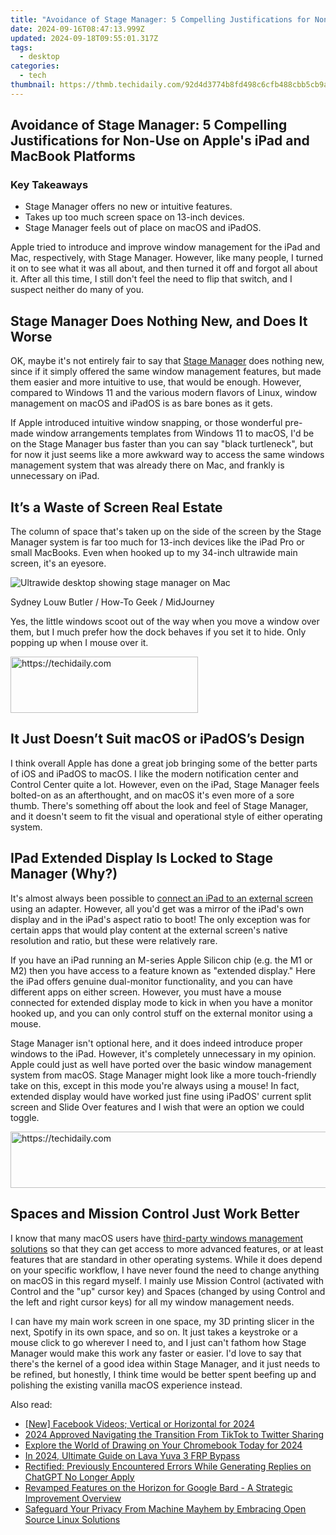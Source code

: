```yaml
---
title: "Avoidance of Stage Manager: 5 Compelling Justifications for Non-Use on Apple's iPad and MacBook Platforms"
date: 2024-09-16T08:47:13.999Z
updated: 2024-09-18T09:55:01.317Z
tags:
  - desktop
categories:
  - tech
thumbnail: https://thmb.techidaily.com/92d4d3774b8fd498c6cfb488cbb5cb9a7cceb0aea3bc2d6cdbbe36e4703b4b56.jpg
---
```


## Avoidance of Stage Manager: 5 Compelling Justifications for Non-Use on Apple's iPad and MacBook Platforms

### Key Takeaways

* Stage Manager offers no new or intuitive features.
* Takes up too much screen space on 13-inch devices.
* Stage Manager feels out of place on macOS and iPadOS.

 Apple tried to introduce and improve window management for the iPad and Mac, respectively, with Stage Manager. However, like many people, I turned it on to see what it was all about, and then turned it off and forgot all about it. After all this time, I still don't feel the need to flip that switch, and I suspect neither do many of you.

##  Stage Manager Does Nothing New, and Does It Worse

 OK, maybe it's not entirely fair to say that [Stage Manager](https://extra-support.techidaily.com/new-perfecting-inshot-transitions-techniques/) does nothing new, since if it simply offered the same window management features, but made them easier and more intuitive to use, that would be enough. However, compared to Windows 11 and the various modern flavors of Linux, window management on macOS and iPadOS is as bare bones as it gets.

 If Apple introduced intuitive window snapping, or those wonderful pre-made window arrangements templates from Windows 11 to macOS, I'd be on the Stage Manager bus faster than you can say "black turtleneck", but for now it just seems like a more awkward way to access the same windows management system that was already there on Mac, and frankly is unnecessary on iPad.

##  It’s a Waste of Screen Real Estate

 The column of space that's taken up on the side of the screen by the Stage Manager system is far too much for 13-inch devices like the iPad Pro or small MacBooks. Even when hooked up to my 34-inch ultrawide main screen, it's an eyesore.

![Ultrawide desktop showing stage manager on Mac](https://static1.howtogeekimages.com/wordpress/wp-content/uploads/2024/04/screenshot-2024-04-26-at-12-41-36.png) 

Sydney Louw Butler / How-To Geek / MidJourney

 Yes, the little windows scoot out of the way when you move a window over them, but I much prefer how the dock behaves if you set it to hide. Only popping up when I mouse over it.

<!-- affiliate ads begin -->
<a href="https://aligracehair.sjv.io/c/5597632/1934288/19272" target="_top" id="1934288">
  <img src="//a.impactradius-go.com/display-ad/19272-1934288" border="0" alt="https://techidaily.com" width="300" height="90"/>
</a>
<img height="0" width="0" src="https://aligracehair.sjv.io/i/5597632/1934288/19272" style="position:absolute;visibility:hidden;" border="0" />
<!-- affiliate ads end -->

##  It Just Doesn’t Suit macOS or iPadOS’s Design

 I think overall Apple has done a great job bringing some of the better parts of iOS and iPadOS to macOS. I like the modern notification center and Control Center quite a lot. However, even on the iPad, Stage Manager feels bolted-on as an afterthought, and on macOS it's even more of a sore thumb. There's something off about the look and feel of Stage Manager, and it doesn't seem to fit the visual and operational style of either operating system.

##  IPad Extended Display Is Locked to Stage Manager (Why?)

 It's almost always been possible to [connect an iPad to an external screen](https://youtube-tips.techidaily.com/024-approved-craft-a-unique-channel-look-for-free/) using an adapter. However, all you'd get was a mirror of the iPad's own display and in the iPad's aspect ratio to boot! The only exception was for certain apps that would play content at the external screen's native resolution and ratio, but these were relatively rare.

 If you have an iPad running an M-series Apple Silicon chip (e.g. the M1 or M2) then you have access to a feature known as "extended display." Here the iPad offers genuine dual-monitor functionality, and you can have different apps on either screen. However, you must have a mouse connected for extended display mode to kick in when you have a monitor hooked up, and you can only control stuff on the external monitor using a mouse.

 Stage Manager isn't optional here, and it does indeed introduce proper windows to the iPad. However, it's completely unnecessary in my opinion. Apple could just as well have ported over the basic window management system from macOS. Stage Manager might look like a more touch-friendly take on this, except in this mode you're always using a mouse! In fact, extended display would have worked just fine using iPadOS' current split screen and Slide Over features and I wish that were an option we could toggle.

<!-- affiliate ads begin -->
<a href="https://ephamedtechinc.pxf.io/c/5597632/2137216/26400" target="_top" id="2137216">
  <img src="//a.impactradius-go.com/display-ad/26400-2137216" border="0" alt="https://techidaily.com" width="728" height="90"/>
</a>
<img height="0" width="0" src="https://ephamedtechinc.pxf.io/i/5597632/2137216/26400" style="position:absolute;visibility:hidden;" border="0" />
<!-- affiliate ads end -->

##  Spaces and Mission Control Just Work Better

 I know that many macOS users have [third-party windows management solutions](https://tech-revival.techidaily.com/boosting-productivity-integrating-chatgpt-into-your-vs-code-experience-top-tips/) so that they can get access to more advanced features, or at least features that are standard in other operating systems. While it does depend on your specific workflow, I have never found the need to change anything on macOS in this regard myself. I mainly use Mission Control (activated with Control and the "up" cursor key) and Spaces (changed by using Control and the left and right cursor keys) for all my window management needs.

 I can have my main work screen in one space, my 3D printing slicer in the next, Spotify in its own space, and so on. It just takes a keystroke or a mouse click to go wherever I need to, and I just can't fathom how Stage Manager would make this work any faster or easier. I'd love to say that there's the kernel of a good idea within Stage Manager, and it just needs to be refined, but honestly, I think time would be better spent beefing up and polishing the existing vanilla macOS experience instead.

<ins class="adsbygoogle"
     style="display:block"
     data-ad-format="autorelaxed"
     data-ad-client="ca-pub-7571918770474297"
     data-ad-slot="1223367746"></ins>

<ins class="adsbygoogle"
     style="display:block"
     data-ad-client="ca-pub-7571918770474297"
     data-ad-slot="8358498916"
     data-ad-format="auto"
     data-full-width-responsive="true"></ins>

<span class="atpl-alsoreadstyle">Also read:</span>
<div><ul>
<li><a href="https://facebook-videos.techidaily.com/new-facebook-videos-vertical-or-horizontal-for-2024/"><u>[New] Facebook Videos; Vertical or Horizontal for 2024</u></a></li>
<li><a href="https://twitter-videos.techidaily.com/2024-approved-navigating-the-transition-from-tiktok-to-twitter-sharing/"><u>2024 Approved Navigating the Transition From TikTok to Twitter Sharing</u></a></li>
<li><a href="https://fox-http.techidaily.com/explore-the-world-of-drawing-on-your-chromebook-today-for-2024/"><u>Explore the World of Drawing on Your Chromebook Today for 2024</u></a></li>
<li><a href="https://android-frp.techidaily.com/in-2024-ultimate-guide-on-lava-yuva-3-frp-bypass-by-drfone-android/"><u>In 2024, Ultimate Guide on Lava Yuva 3 FRP Bypass</u></a></li>
<li><a href="https://some-skills.techidaily.com/rectified-previously-encountered-errors-while-generating-replies-on-chatgpt-no-longer-apply/"><u>Rectified: Previously Encountered Errors While Generating Replies on ChatGPT No Longer Apply</u></a></li>
<li><a href="https://some-skills.techidaily.com/revamped-features-on-the-horizon-for-google-bard-a-strategic-improvement-overview/"><u>Revamped Features on the Horizon for Google Bard - A Strategic Improvement Overview</u></a></li>
<li><a href="https://some-skills.techidaily.com/safeguard-your-privacy-from-machine-mayhem-by-embracing-open-source-linux-solutions/"><u>Safeguard Your Privacy From Machine Mayhem by Embracing Open Source Linux Solutions</u></a></li>
</ul></div>

